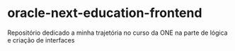 # oracle-next-education-frontend
Repositório dedicado a minha trajetória no curso da ONE na parte de lógica e criação de interfaces
